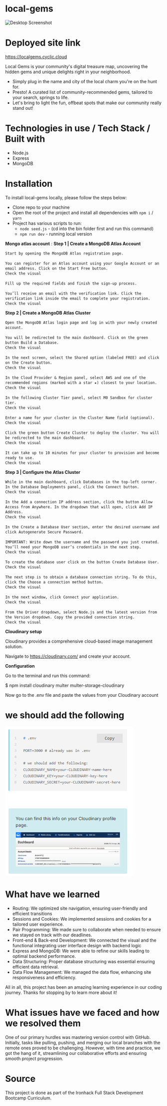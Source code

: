# local-gems

<div>
  <img src="public/images/local-gems-screenshot.png?raw=true" alt="Desktop Screenshot" title="Desktop Screenshot" width="500">
</div>

# Deployed site link

https://localgems.cyclic.cloud

Local Gems is your community's digital treasure map, uncovering the hidden gems and unique delights right in your neighborhood.

- Simply plug in the name and city of the local charm you're on the hunt for.
- Presto! A curated list of community-recommended gems, tailored to your search, springs to life.
- Let's bring to light the fun, offbeat spots that make our community really stand out!

# Technologies in use / Tech Stack / Built with

- Node.js
- Express
- MongoDB

# Installation

To install local-gems locally, please follow the steps below:

- Clone repo to your machine
- Open the root of the project and install all dependencies with `npm i` / `yarn`
- Project has various scripts to run:
  - `node seed.js` - (cd into the bin folder first and run this command)
  - `npm run dev` - running local version

**Mongo atlas account** :
**Step 1 | Create a MongoDB Atlas Account**

    Start by opening the MongoDB Atlas registration page.

    You can register for an Atlas account using your Google Account or an email address. Click on the Start Free button.
    Check the visual

    Fill up the required fields and finish the sign-up process.

    You’ll receive an email with the verification link. Click the verification link inside the email to complete your registration.
    Check the visual

**Step 2 | Create a MongoDB Atlas Cluster**

    Open the MongoDB Atlas login page and log in with your newly created account.

    You will be redirected to the main dashboard. Click on the green button Build a Database.
    Check the visual

    In the next screen, select the Shared option (labeled FREE) and click on the Create button.
    Check the visual

    In the Cloud Provider & Region panel, select AWS and one of the recommended regions (marked with a star ★) closest to your location.
    Check the visual

    In the following Cluster Tier panel, select M0 Sandbox for cluster tier.
    Check the visual

    Enter a name for your cluster in the Cluster Name field (optional).
    Check the visual

    Click the green button Create Cluster to deploy the cluster. You will be redirected to the main dashboard.
    Check the visual

    It can take up to 10 minutes for your cluster to provision and become ready to use.
    Check the visual

**Step 3 | Configure the Atlas Cluster**

    While in the main dashboard, click Databases in the top-left corner. In the Database Deployments panel, click the Connect button.
    Check the visual

    In the Add a connection IP address section, click the button Allow Access from Anywhere. In the dropdown that will open, click Add IP Address.
    Check the visual

    In the Create a Database User section, enter the desired username and click Autogenerate Secure Password.

    IMPORTANT: Write down the username and the password you just created. You’ll need your MongoDB user’s credentials in the next step.
    Check the visual

    To create the database user click on the button Create Database User.
    Check the visual

    The next step is to obtain a database connection string. To do this, click the Choose a connection method button.
    Check the visual

    In the next window, click Connect your application.
    Check the visual

    From the Driver dropdown, select Node.js and the latest version from the Version dropdown. Copy the provided connection string.
    Check the visual

**Cloudinary setup**

Cloudinary provides a comprehensive cloud-based image management solution.

Navigate to https://cloudinary.com/ and create your account.

**Configuration**

Go to the terminal and run this command:

$ npm install cloudinary multer multer-storage-cloudinary

Now go to the .env file and paste the values from your Cloudinary account

# we should add the following

<img src="public/images/cloudinary-env-info.png?raw=true" alt="Desktop Screenshot" title="Desktop Screenshot">

# What have we learned

- Routing: We optimized site navigation, ensuring user-friendly and efficient transitions
- Sessions and Cookies: We implemented sessions and cookies for a tailored user experience.
- Pair Programming: We made sure to collaborate when needed to ensure we stayed on track with our deadlines.
- Front-end & Back-end Development: We connected the visual and the functional integrating user interface design with backend logic
- Express and MongoDB: We were able to refine our skills leading to optimal backend performance.
- Data Structuring: Proper database structuring was essential ensuring efficient data retrieval.
- Data Flow Management: We managed the data flow, enhancing site responsiveness and efficiency.

All in all, this project has been an amazing learning experience in our coding journey. Thanks for stopping by to learn more about it!

# What issues have we faced and how we resolved them

One of our primary hurdles was mastering version control with GitHub. Initially, tasks like pulling, pushing, and merging our local branches with the remote ones proved to be challenging. However, with time and practice, we got the hang of it, streamlining our collaborative efforts and ensuring smooth project progression.

# Source

This project is done as part of the Ironhack Full Stack Development Bootcamp Curriculum.
